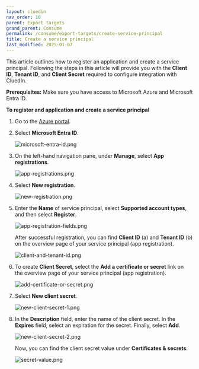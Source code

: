 ```yaml
---
layout: cluedin
nav_order: 10
parent: Export targets
grand_parent: Consume
permalink: /consume/export-targets/create-service-principal
title: Create a service principal
last_modified: 2025-01-07
---
```


This article outlines how to register an application and create a service principal. Following the steps in this article will provide you with the **Client ID**, **Tenant ID**, and **Client Secret** required to configure integration with CluedIn.

**Prerequisites:** Make sure you have access to Microsoft Azure and Microsoft Entra ID.

**To register and application and create a service principal**

1. Go to the [Azure portal](https://portal.azure.com/).

1. Select **Microsoft Entra ID**.

    ![microsoft-entra-id.png](../../assets/images/consume/service-principal/microsoft-entra-id.png)

1. On the left-hand navigation pane, under **Manage**, select **App registrations**.

    ![app-registrations.png](../../assets/images/consume/service-principal/app-registrations.png)

1. Select **New registration**.

    ![new-registration.png](../../assets/images/consume/service-principal/new-registration.png)

1. Enter the **Name** of service principal, select **Supported account types**, and then select **Register**.

    ![app-registration-fields.png](../../assets/images/consume/service-principal/app-registration-fields.png)

    After successful registration, you can find **Client ID** (a) and **Tenant ID** (b) on the overview page of your service principal (app registration).

    ![client-and-tenant-id.png](../../assets/images/consume/service-principal/client-and-tenant-id.png)

1. To create **Client Secret**, select the **Add a certificate or secret** link on the overview page of your service principal (app registration).

     ![add-certificate-or-secret.png](../../assets/images/consume/service-principal/add-certificate-or-secret.png)

1. Select **New client secret**.

    ![new-client-secret-1.png](../../assets/images/consume/service-principal/new-client-secret-1.png)

1. In the **Description** field, enter the name of the client secret. In the **Expires** field, select an expiration for the secret. Finally, select **Add**.

    ![new-client-secret-2.png](../../assets/images/consume/service-principal/new-client-secret-2.png)

    Now, you can find the client secret value under **Certificates & secrets**.

     ![secret-value.png](../../assets/images/consume/service-principal/secret-value.png)
